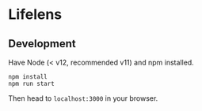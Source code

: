 # Lifelens

## Development

Have Node (< v12, recommended v11) and npm installed.

```
npm install
npm run start
```

Then head to `localhost:3000` in your browser.

